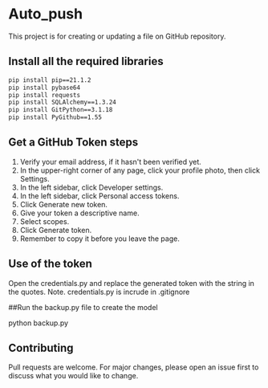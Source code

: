 # Auto_push
This project is for creating or updating a file on GitHub repository.


## Install all the required libraries

```bash
pip install pip==21.1.2
pip install pybase64
pip install requests
pip install SQLAlchemy==1.3.24
pip install GitPython==3.1.18
pip install PyGithub==1.55

```

## Get a GitHub Token steps
1. Verify your email address, if it hasn't been verified yet.
2. In the upper-right corner of any page, click your profile photo, then click Settings.
3. In the left sidebar, click Developer settings.
4. In the left sidebar, click Personal access tokens.
5. Click Generate new token.
6. Give your token a descriptive name.
7. Select scopes.
8. Click Generate token.
9. Remember to copy it before you leave the page.

## Use of the token

Open the credentials.py and replace the generated token with the string in the quotes.
Note. credentials.py is incrude in .gitignore

##Run the backup.py file to create the model

python backup.py


## Contributing
Pull requests are welcome. For major changes, please open an issue first to discuss what you would like to change.


